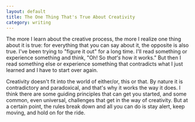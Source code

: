 ```yaml
---
layout: default
title: The One Thing That's True About Creativity
category: writing
---
```


The more I learn about the creative process, the more I realize one thing about it is true: for everything that you can say about it, the opposite is also true. I've been trying to "figure it out" for a long time. I'll read something or experience something and think, "Oh! So *that's* how it works." But then I read something else or experience something that contradicts what I just learned and I have to start over again.

Creativity doesn't fit into the world of either/or, this or that. By nature it is contradictory and paradoxical, and that's why it works the way it does. I think there are some guiding principles that can get you started, and some common, even universal, challenges that get in the way of creativity. But at a certain point, the rules break down and all you can do is stay alert, keep moving, and hold on for the ride.